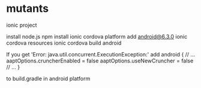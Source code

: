 # mutants
ionic project

install node.js
npm install
ionic cordova platform add android@6.3.0
ionic cordova resources
ionic cordova build android

If you get 'Error: java.util.concurrent.ExecutionException:' add
android {
  // ...
  aaptOptions.cruncherEnabled = false
  aaptOptions.useNewCruncher = false
  // ...
}

to build.gradle in android platform

